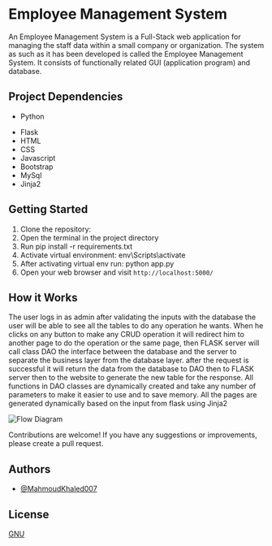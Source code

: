 
# Employee Management System

An Employee Management System is a Full-Stack web application for managing
the staff data within a small company or organization. The system as such as it has been
developed is called the Employee Management System. It consists of functionally related
GUI (application program) and database.

## Project Dependencies
*  Python
- Flask
- HTML
- CSS
- Javascript
- Bootstrap
- MySql
- Jinja2

## Getting Started

1. Clone the repository:
2.  Open the terminal in the project directory 
3. Run  pip install -r requirements.txt
4. Activate virtual environment: env\Scripts\activate
5. After activating virtual env run: python app.py
6. Open your web browser and visit `http://localhost:5000/`

## How it Works
The user logs in as admin after validating the inputs with the database the user will be able to see all the tables to do any operation he wants.
When he clicks on any button to make any CRUD operation it will redirect him to another page to do the operation or the same page, then FLASK server will call class DAO the interface between the database and the server to separate the business layer from the database layer. after the request is successful it will return the data from the database to DAO then to FLASK server then to the website to generate the new table for the response.
All functions in DAO classes are dynamically created and take any number of parameters to make it easier to use and to save memory. All the pages are generated dynamically based on the input from flask using Jinja2


![Flow Diagram](https://github.com/MahmoudKhaled007/Employee-Managment-System/raw/master/Flow.png)


Contributions are welcome! If you have any suggestions or improvements, please create a pull request.

## Authors

- [@MahmoudKhaled007](https://www.github.com/MahmoudKhaled007)


## License

[GNU](https://www.gnu.org/licenses/gpl-3.0.en.html)

